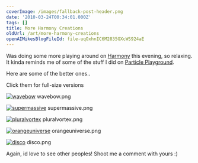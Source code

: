 ```yaml
---
coverImage: /images/fallback-post-header.png
date: '2010-03-24T00:34:01.000Z'
tags: []
title: More Harmony Creations
oldUrl: /art/more-harmony-creations
openAIMikesBlogFileId: file-uqOxhnIC6M2835GXcWS924aE
---
```


Was doing some more playing around on [Harmony](https://mrdoob.com/projects/harmony) this evening, so relaxing. It kinda reminds me of some of the stuff I did on [Particle Playground](https://www.mikecann.blog/programming/particle-playground/).

Here are some of the better ones..

<!-- more -->

Click them for full-size versions

[![](https://www.mikecann.blog/wp-content/uploads/2010/03/wavebow-1024x562.png "wavebow")](/wp-content/uploads/2010/03/wavebow.png)
wavebow.png

[![](https://www.mikecann.blog/wp-content/uploads/2010/03/supermassive-1024x445.png "supermassive")](/wp-content/uploads/2010/03/supermassive.png)
supermassive.png

[![](https://www.mikecann.blog/wp-content/uploads/2010/03/pluralvortex-1024x459.png "pluralvortex")](/wp-content/uploads/2010/03/pluralvortex.png)
pluralvortex.png

[![](https://www.mikecann.blog/wp-content/uploads/2010/03/orangeuniverse-1024x536.png "orangeuniverse")](/wp-content/uploads/2010/03/orangeuniverse.png)
orangeuniverse.png

[![](https://www.mikecann.blog/wp-content/uploads/2010/03/disco-1024x536.png "disco")](/wp-content/uploads/2010/03/disco.png)
disco.png

Again, id love to see other peoples! Shoot me a comment with yours :)
